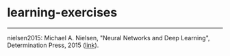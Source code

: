 # learning-exercises
---
nielsen2015: Michael A. Nielsen, "Neural Networks and Deep Learning", Determination Press, 2015 
([link](http://neuralnetworksanddeeplearning.com/)).
